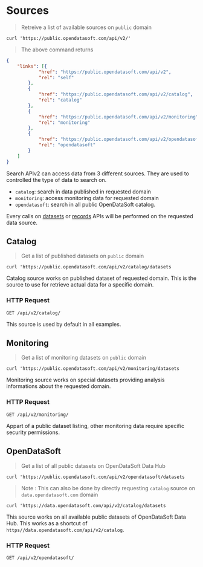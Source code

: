 # Sources

> Retreive a list of available sources on `public` domain

```shell
curl 'https://public.opendatasoft.com/api/v2/'
```

> The above command returns

```json
{
	"links": [{
			"href": "https://public.opendatasoft.com/api/v2",
			"rel": "self"
		},
		{
			"href": "https://public.opendatasoft.com/api/v2/catalog",
			"rel": "catalog"
		},
		{
			"href": "https://public.opendatasoft.com/api/v2/monitoring",
			"rel": "monitoring"
		},
		{
			"href": "https://public.opendatasoft.com/api/v2/opendatasoft",
			"rel": "opendatasoft"
		}
	]
}
```

Search APIv2 can access data from 3 different sources. They are used to controlled the type of data to search on.

- `catalog`: search in data published in requested domain
- `monitoring`: access monitoring data for requested domain
- `opendatasoft`: search in all public OpenDataSoft catalog. 

Every calls on [datasets](#datasets) or [records](#records) APIs will be performed on the requested data source.

## Catalog 

> Get a list of published datasets on `public` domain

```shell
curl 'https://public.opendatasoft.com/api/v2/catalog/datasets
```

Catalog source works on published dataset of requested domain. This is the source to use for retrieve actual data for a specific domain.

### HTTP Request

`GET /api/v2/catalog/`

<aside>
This source is used by default in all examples.
</aside>

## Monitoring

> Get a list of monitoring datasets on `public` domain

```shell
curl 'https://public.opendatasoft.com/api/v2/monitoring/datasets
```

Monitoring source works on special datasets providing analysis informations about the requested domain. 

### HTTP Request

`GET /api/v2/monitoring/`

<aside>
Appart of a public dataset listing, other monitoring data require specific security permissions.
</aside>

## OpenDataSoft

> Get a list of all public datasets on OpenDataSoft Data Hub

```shell
curl 'https://public.opendatasoft.com/api/v2/opendatasoft/datasets
```

> Note : This can also be done by directly requesting `catalog` source on `data.opendatasoft.com` domain

```shell
curl 'https://data.opendatasoft.com/api/v2/catalog/datasets
```

This source works on all available public datasets of OpenDataSoft Data Hub. This works as a shortcut of `https//data.opendatasoft.com/api/v2/catalog`. 

### HTTP Request

`GET /api/v2/opendatasoft/`
